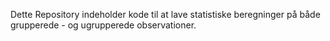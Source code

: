 Dette Repository indeholder kode til at lave statistiske beregninger på både grupperede - og ugrupperede observationer.
